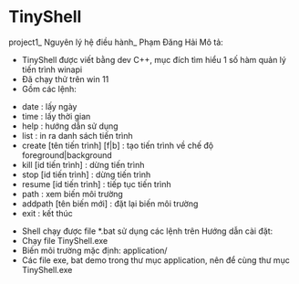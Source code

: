 
# TinyShell
project1_ Nguyên lý hệ điều hành_ Phạm Đăng Hải
Mô tả:
- TinyShell được viết bằng dev C++, mục đích tìm hiểu 1 số hàm quản lý tiến trình winapi
- Đã chạy thử trên win 11
- Gồm các lệnh:
+ date : lấy ngày
+ time : lấy thời gian
+ help : hướng dẫn sử dụng
+ list : in ra danh sách tiến trình 
+ create [tên tiến trình] [f|b] : tạo tiến trình về chế độ foreground|background
+ kill [id tiến trình] : dừng tiến trình
+ stop [id tiến trình] : dừng tiến trình
+ resume [id tiến trình] : tiếp tục tiến trình
+ path : xem biến môi trường
+ addpath [tên biến mới] : đặt lại biến môi trường
+ exit : kết thúc
-	Shell chạy được file *.bat sử dụng các lệnh trên
Hướng dẫn cài đặt:
-	Chạy file TinyShell.exe
-	Biến môi trường mặc định: application/
-	Các file exe, bat demo trong thư mục application, nên để cùng thư mục TinyShell.exe
